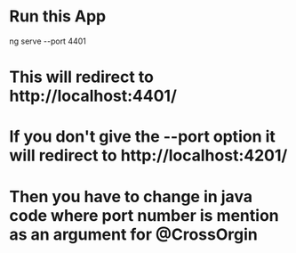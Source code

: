 # Run this App

ng serve --port 4401 

# This will redirect to http://localhost:4401/

# If you don't give the --port option it will redirect to http://localhost:4201/
# Then you have to change in java code where port number is mention as an argument for @CrossOrgin